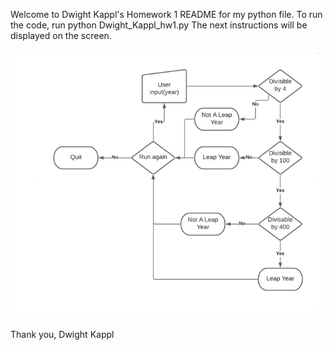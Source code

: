Welcome to Dwight Kappl's Homework 1 README for my python file.
To run the code, run python Dwight_Kappl_hw1.py
The next instructions will be displayed on the screen. 


![Flowchart](https://github.com/KapplDw/LeapYear/blob/main/images/flowchart.PNG)


Thank you,
Dwight Kappl